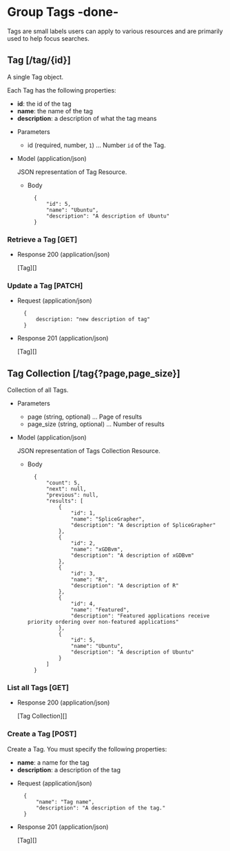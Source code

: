 # Group Tags -done-
Tags are small labels users can apply to various resources and are primarily used to help focus searches.

## Tag [/tag/{id}]
A single Tag object.

Each Tag has the following properties:

- **id**: the id of the tag
- **name**: the name of the tag
- **description**: a description of what the tag means

+ Parameters
    + id (required, number, `1`) ... Number `id` of the Tag.
    
+ Model (application/json)

    JSON representation of Tag Resource.

    + Body

            {
                "id": 5,
                "name": "Ubuntu",
                "description": "A description of Ubuntu"
            }

### Retrieve a Tag [GET]
+ Response 200 (application/json)

    [Tag][]

### Update a Tag [PATCH]

+ Request (application/json)

        {
            description: "new description of tag"
        }

+ Response 201 (application/json)

    [Tag][]

## Tag Collection [/tag{?page,page_size}]
Collection of all Tags.

+ Parameters
    + page (string, optional) ... Page of results
    + page_size (string, optional) ... Number of results

+ Model (application/json)

    JSON representation of Tags Collection Resource.

    + Body

            {
                "count": 5,
                "next": null,
                "previous": null,
                "results": [
                    {
                        "id": 1,
                        "name": "SpliceGrapher",
                        "description": "A description of SpliceGrapher"
                    },
                    {
                        "id": 2,
                        "name": "xGDBvm",
                        "description": "A description of xGDBvm"
                    },
                    {
                        "id": 3,
                        "name": "R",
                        "description": "A description of R"
                    },
                    {
                        "id": 4,
                        "name": "Featured",
                        "description": "Featured applications receive priority ordering over non-featured applications"
                    },
                    {
                        "id": 5,
                        "name": "Ubuntu",
                        "description": "A description of Ubuntu"
                    }
                ]
            }

### List all Tags [GET]
+ Response 200 (application/json)

    [Tag Collection][]

### Create a Tag [POST]
Create a Tag.  You must specify the following properties:

- **name**: a name for the tag
- **description**: a description of the tag

+ Request (application/json)

        {
            "name": "Tag name",
            "description": "A description of the tag."
        }

+ Response 201 (application/json)

    [Tag][]
